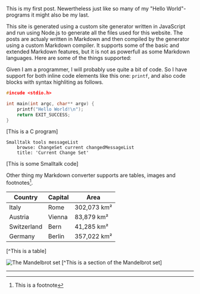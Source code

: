 
This is my first post. Newertheless just like so many of my "Hello World"-programs it might also be
my last.

This site is generated using a custom site generator written in JavaScript and run using Node.js to generate
all the files used for this website. The posts are actualy written in Markdown and then compiled by the
generator using a custom Markdown compiler. It supports some of the basic and extended Markdown features,
but it is not as powerfull as some Markdown languages. Here are some of the things supported:

Given I am a programmer, I will probably use quite a bit of code. So I have support for both inline code
elements like this one: `printf`, and also code blocks with syntax highliting as follows.

```C
#incude <stdio.h>

int main(int argc, char** argv) {
    printf("Hello World!\n");
    return EXIT_SUCCESS;
}
```
[This is a C program]

```smalltalk
Smalltalk tools messageList
	browse: ChangeSet current changedMessageList
	title: 'Current Change Set'
```
[This is some Smalltalk code]

Other thing my Markdown converter supports are tables, images and footnotes[^1]. 

 Country | Capital | Area
---------|---------|------------
Italy    | Rome    | 302,073 km²
Austria  | Vienna  | 83,879 km²
Switzerland | Bern | 41,285 km²
Germany  | Berlin  | 357,022 km²
[^This is a table]

![The Mandelbrot set](/projimg/mandelbrot.jpeg=250x "The Mandelbrot set")
[^This is a section of the Mandelbrot set]


---

[^1]: This is a footnote
